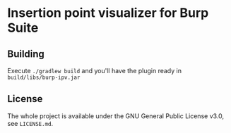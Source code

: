 Insertion point visualizer for Burp Suite
=========================================

Building
--------

Execute `./gradlew build` and you'll have the plugin ready in
`build/libs/burp-ipv.jar`

License
-------

The whole project is available under the GNU General Public License v3.0,
see `LICENSE.md`.
